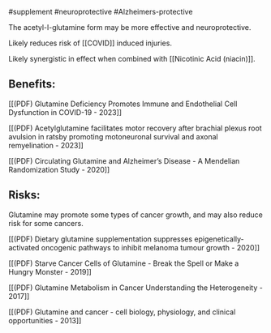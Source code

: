 #supplement #neuroprotective #Alzheimers-protective

The acetyl-l-glutamine form may be more effective and neuroprotective. 

Likely reduces risk of [[COVID]] induced injuries.

Likely synergistic in effect when combined with [[Nicotinic Acid (niacin)]].

## Benefits:

[[(PDF) Glutamine Deficiency Promotes Immune and Endothelial Cell Dysfunction in COVID-19 - 2023]]

[[(PDF) Acetylglutamine facilitates motor recovery after brachial plexus root avulsion in ratsby promoting motoneuronal survival and axonal remyelination - 2023]]

[[(PDF) Circulating Glutamine and Alzheimer’s Disease - A Mendelian Randomization Study - 2020]]

## Risks:

Glutamine may promote some types of cancer growth, and may also reduce risk for some cancers. 

[[(PDF) Dietary glutamine supplementation suppresses epigenetically-activated oncogenic pathways to inhibit melanoma tumour growth - 2020]]

[[(PDF) Starve Cancer Cells of Glutamine - Break the Spell or Make a Hungry Monster  - 2019]]

[[(PDF) Glutamine Metabolism in Cancer  Understanding the Heterogeneity - 2017]]

[[(PDF) Glutamine and cancer - cell biology, physiology, and clinical opportunities - 2013]]
